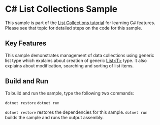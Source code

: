 C# List Collections Sample
================

This sample is part of the [List Collections tutorial](https://docs.microsoft.com/dotnet/csharp/tutorials/intro-to-csharp/arrays-and-collections)
for learning C# features. Please see that topic for detailed steps on the code
for this sample.

Key Features
------------

This sample demonstrates management of data collections using generic list type which explains about creation of generic [List&lt;T&gt;](https://docs.microsoft.com/en-us/dotnet/api/system.collections.generic.list-1) type. It also explains about modification, searching and sorting of list items.

Build and Run
-------------

To build and run the sample, type the following two commands:

`dotnet restore`
`dotnet run`

`dotnet restore` restores the dependencies for this sample.
`dotnet run` builds the sample and runs the output assembly.
